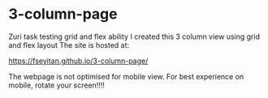 # 3-column-page
Zuri task testing grid and flex ability 
I created this 3 column view using grid and flex layout
The site is hosted at:

https://fseyitan.github.io/3-column-page/

The webpage is not optimised for mobile view. For best experience on mobile, rotate your screen!!!!
